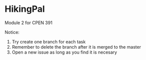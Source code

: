 # HikingPal
Module 2 for CPEN 391

Notice:
   1. Try create one branch for each task
   2. Remember to delete the branch after it is merged to the master
   3. Open a new issue as long as you find it is necesary
